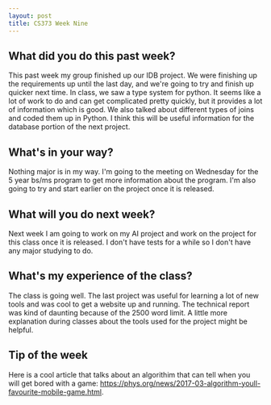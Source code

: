 ```yaml
---
layout: post
title: CS373 Week Nine
---
```


## What did you do this past week? ##
This past week my group finished up our IDB project. We were finishing up the requirements up until the last day, and we're going to try and finish up quicker next time. In class, we saw a type system for python. It seems like a lot of work to do and can get complicated pretty quickly, but it provides a lot of information which is good. We also talked about different types of joins and coded them up in Python. I think this will be useful information for the database portion of the next project.

## What's in your way? ##
Nothing major is in my way. I'm going to the meeting on Wednesday for the 5 year bs/ms program to get more information about the program. I'm also going to try and start earlier on the project once it is released.

## What will you do next week? ##
Next week I am going to work on my AI project and work on the project for this class once it is released. I don't have tests for a while so I don't have any major studying to do.

## What's my experience of the class? ##
The class is going well. The last project was useful for learning a lot of new tools and was cool to get a website up and running. The technical report was kind of daunting because of the 2500 word limit. A little more explanation during classes about the tools used for the project might be helpful.

## Tip of the week ##
Here is a cool article that talks about an algorithim that can tell when you will get bored with a game: https://phys.org/news/2017-03-algorithm-youll-favourite-mobile-game.html.
